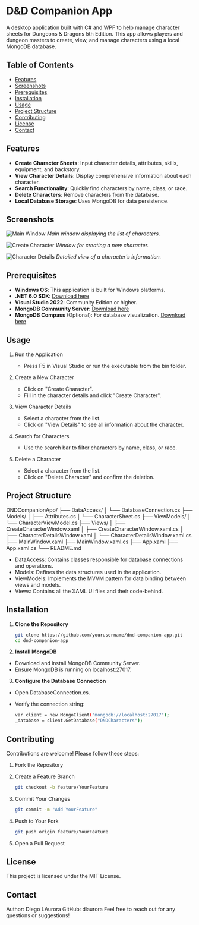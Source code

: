 ﻿# D&D Companion App

A desktop application built with C# and WPF to help manage character sheets for Dungeons & Dragons 5th Edition. This app allows players and dungeon masters to create, view, and manage characters using a local MongoDB database.

## Table of Contents

- [Features](#features)
- [Screenshots](#screenshots)
- [Prerequisites](#prerequisites)
- [Installation](#installation)
- [Usage](#usage)
- [Project Structure](#project-structure)
- [Contributing](#contributing)
- [License](#license)
- [Contact](#contact)

## Features

- **Create Character Sheets**: Input character details, attributes, skills, equipment, and backstory.
- **View Character Details**: Display comprehensive information about each character.
- **Search Functionality**: Quickly find characters by name, class, or race.
- **Delete Characters**: Remove characters from the database.
- **Local Database Storage**: Uses MongoDB for data persistence.

## Screenshots

![Main Window](screenshots/main_window.png)
*Main window displaying the list of characters.*

![Create Character](screenshots/create_character.png)
*Window for creating a new character.*

![Character Details](screenshots/character_details.png)
*Detailed view of a character's information.*

## Prerequisites

- **Windows OS**: This application is built for Windows platforms.
- **.NET 6.0 SDK**: [Download here](https://dotnet.microsoft.com/en-us/download/dotnet/8.0)
- **Visual Studio 2022**: Community Edition or higher.
- **MongoDB Community Server**: [Download here](https://www.mongodb.com/try/download/community)
- **MongoDB Compass** (Optional): For database visualization. [Download here](https://www.mongodb.com/try/download/compass)
## Usage

1. Run the Application
	- Press F5 in Visual Studio or run the executable from the bin folder.

2. Create a New Character
	- Click on "Create Character".
	- Fill in the character details and click "Create Character".
3. View Character Details
	- Select a character from the list.
	- Click on "View Details" to see all information about the character.

4. Search for Characters
	- Use the search bar to filter characters by name, class, or race.

5. Delete a Character
	- Select a character from the list.
	- Click on "Delete Character" and confirm the deletion.

## Project Structure

DNDCompanionApp/
├── DataAccess/
│   └── DatabaseConnection.cs
├── Models/
│   ├── Attributes.cs
│   └── CharacterSheet.cs
├── ViewModels/
│   └── CharacterViewModel.cs
├── Views/
│   ├── CreateCharacterWindow.xaml
│   ├── CreateCharacterWindow.xaml.cs
│   ├── CharacterDetailsWindow.xaml
│   └── CharacterDetailsWindow.xaml.cs
├── MainWindow.xaml
├── MainWindow.xaml.cs
├── App.xaml
├── App.xaml.cs
└── README.md

- DataAccess: Contains classes responsible for database connections and operations.
- Models: Defines the data structures used in the application.
- ViewModels: Implements the MVVM pattern for data binding between views and models.
- Views: Contains all the XAML UI files and their code-behind.

## Installation

1. **Clone the Repository**

   ```bash
   git clone https://github.com/yourusername/dnd-companion-app.git
   cd dnd-companion-app

2. **Install MongoDB**

- Download and install MongoDB Community Server.
- Ensure MongoDB is running on localhost:27017.

3.	**Configure the Database Connection**
- Open DatabaseConnection.cs.
- Verify the connection string:

	```bash
   var client = new MongoClient("mongodb://localhost:27017");
	_database = client.GetDatabase("DNDCharacters");

## Contributing

Contributions are welcome! Please follow these steps:

1. Fork the Repository

2. Create a Feature Branch
	```bash
	git checkout -b feature/YourFeature

3. Commit Your Changes
	```bash
	git commit -m "Add YourFeature"

4. Push to Your Fork
	```bash
	git push origin feature/YourFeature

5. Open a Pull Request

## License
This project is licensed under the MIT License.

## Contact
Author: Diego LAurora
GitHub: dlaurora
Feel free to reach out for any questions or suggestions!

